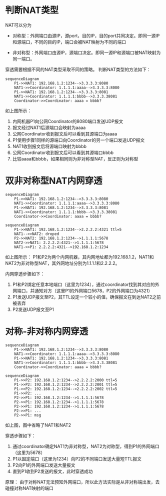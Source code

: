 # 判断NAT类型

NAT可以分为
* 对称型：外网端口由源IP，源port，目的IP，目的port共同决定。即同一源IP和源端口，不同的目的IP，端口会被NAT映射为不同的端口

* 非对称型：外网端口由源IP，源端口决定。即同一源IP和源端口被NAT映射为同一端口。

穿透需要根据不同的NAT类型采取不同的策略。
判断NAT类型的方法如下：

``` mermaid
sequenceDiagram
    P1->>NAT1: 192.168.1.2:1234-->3.3.3.3:8080
    NAT1->>Coordinator: 1.1.1.1:aaaa-->3.3.3.3:8080
    P1->>NAT1: 192.168.1.2:1234-->3.3.3.3:8081
    NAT1->>Coordinator: 1.1.1.1:bbbb-->3.3.3.38081
    Coordinator->>Coordinator: aaaa = bbbb?
```

如上图所示：

1. 内网机器P1向公网Coordinator的8080端口发送UDP报文
2. 报文经过NAT1后源端口会映射为aaaa
3. 公网Coordinator收到报文后可以看到其源端口为aaaa
4. P1使用步骤1同样的源端口向Coordinator的另一个端口发送UDP报文
5. NAT1收到报文后将源端口映射为bbbb
6. 公网Coordinator收到报文后可以看到其源端口bbbb
7. 比较aaaa和bbbb，如果相同则为非对称型NAT，反正则为对称型

# 双非对称型NAT内网穿透

``` mermaid
sequenceDiagram
    P1->>NAT1: 192.168.1.2:1234-->3.3.3.3:8080
    NAT1->>Coordinator: 1.1.1.1:aaaa-->3.3.3.3:8080
    P1->>NAT1: 192.168.1.2:1234-->3.3.3.3:8081
    NAT1->>Coordinator: 1.1.1.1:bbbb-->3.3.3.38081
    Coordinator->>Coordinator: aaaa = bbbb?
```

``` mermaid
sequenceDiagram
    P1->>NAT1: 192.168.1.2:1234-->2.2.2.2:4321 ttl=5
    NAT1-->>NAT2: droped
    P2->>NAT2: 192.168.1.2:1234-->1.1.1.1:5678
    NAT2->>NAT1: 2.2.2.2:4321-->1.1.1.1:5678
    NAT1->>P1: 2.2.2.2:4321-->192.168.1.2:1234
````

如上图所示：
P1和P2为两个内网机器，其内网地址都为192.168.1.2，NAT1和NAT2为非对称型NAT，其外网地址分别为1.1.1.1和2.2.2.2。

内网穿透步骤如下：
1. P1和P2绑定任意本地端口（这里为1234），通过coordinator找到其对应的外网端口，并通知对方（这里P1的外网端口5678，P2的外网端口为4321）
2. P1发送UDP报文至P2，其TTL设定一个较小的值，确保报文在到达NAT2之前被丢弃
3. P2发送UDP报文至P1


# 对称-非对称内网穿透

``` mermaid
sequenceDiagram
    P1->>NAT1: 192.168.1.2:1234-->3.3.3.3:8080
    NAT1->>Coordinator: 1.1.1.1:aaaa-->3.3.3.3:8080
    P1->>NAT1: 192.168.1.2:1234-->3.3.3.3:8081
    NAT1->>Coordinator: 1.1.1.1:bbbb-->3.3.3.38081
    Coordinator->>Coordinator: aaaa = bbbb?
```

``` mermaid
sequenceDiagram
    P1->>P2: 192.168.1.2:1234-->2.2.2.2:2000 ttl=5
    P1->>P2: 192.168.1.2:1234-->2.2.2.2:2001 ttl=5
    P1->>P2: 192.168.1.2:1234-->2.2.2.2:2002 ttl=5
    P1->>P2: ...
    P2->>P1: 192.168.1.2:1234-->1.1.1.1:5678
    P2->>P1: 192.168.1.2:1234-->1.1.1.1:5678
    P2->>P1: 192.168.1.2:1234-->1.1.1.1:5678
    P2->>P1: ...
    P2->>P1: msg
````
如上图，图中省略了NAT1和NAT2

穿透步骤如下：
1. 通过coordinator确定NAT1为非对称型，NAT2为对称型，得到P1的外网端口（这里为5678）
2. P1以固定端口（这里为1234）向P2的不同端口发送大量短TTL报文
3. P2向P1的外网端口发送大量报文
4. 直到P1收到P2发送的报文，此时穿透成功

原理：
由于对称NAT无法预知外网端口，所以此方法实际是从非对称端出发，去碰撞对称NAT映射的端口

